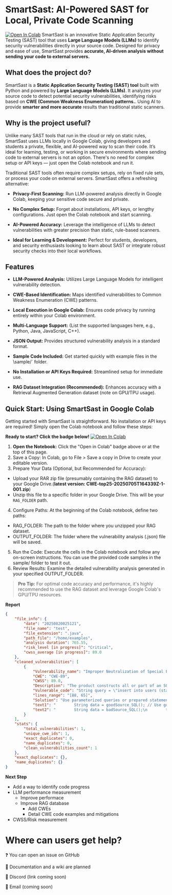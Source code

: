 # SmartSast: AI-Powered SAST for Local, Private Code Scanning
[![Open In Colab](https://colab.research.google.com/assets/colab-badge.svg)](https://colab.research.google.com/drive/1FLn_i1Ln23pR7Sr25mafutaicASZa6LE?usp=sharing)
SmartSast is an innovative Static Application Security Testing (SAST) tool that uses **Large Language Models (LLMs)** to identify security vulnerabilities directly in your source code. Designed for privacy and ease of use, SmartSast provides **accurate, AI-driven analysis without sending your code to external servers.**

## What does the project do?
SmartSast is a **Static Application Security Testing (SAST) tool** built with Python and powered by **Large Language Models (LLMs)**. It analyzes your source code to detect potential security vulnerabilities, identifying risks based on **CWE (Common Weakness Enumeration) patterns.**. Using AI to provide **smarter and more accurate** results than traditional static scanners.

## Why is the project useful?
Unlike many SAST tools that run in the cloud or rely on static rules, SmartSast uses LLMs locally in Google Colab, giving developers and students a private, flexible, and AI-powered way to scan their code. It’s ideal for learning, testing, or working in secure environments where sending code to external servers is not an option. There's no need for complex setup or API keys — just open the Colab notebook and run it.

Traditional SAST tools often require complex setups, rely on fixed rule sets, or process your code on external servers. SmartSast offers a refreshing alternative:

+ **Privacy-First Scanning:** Run LLM-powered analysis directly in Google Colab, keeping your sensitive code secure and private.

+ **No Complex Setup:** Forget about installations, API keys, or lengthy configurations. Just open the Colab notebook and start scanning.

+ **AI-Powered Accuracy:** Leverage the intelligence of LLMs to detect vulnerabilities with greater precision than static, rule-based scanners.

+ **Ideal for Learning & Development:** Perfect for students, developers, and security enthusiasts looking to learn about SAST or integrate robust security checks into their local workflows.

## Features
+ **LLM-Powered Analysis:** Utilizes Large Language Models for intelligent vulnerability detection.

+ **CWE-Based Identification:** Maps identified vulnerabilities to Common Weakness Enumeration (CWE) patterns.

+ **Local Execution in Google Colab:** Ensures code privacy by running entirely within your Colab environment.

+ **Multi-Language Support:** (List the supported languages here, e.g., Python, Java, JavaScript, C++).

+ **JSON Output:** Provides structured vulnerability analysis in a standard format.

+ **Sample Code Included:** Get started quickly with example files in the \sample/` folder.

+ **No Installation or API Keys Required:** Streamlined setup for immediate use.

+ **RAG Dataset Integration (Recommended):** Enhances accuracy with a Retrieval Augmented Generation dataset (note on GPU/TPU usage).


## Quick Start: Using SmartSast in Google Colab
Getting started with SmartSast is straightforward. No installation or API keys are required! Simply open the Colab notebook and follow these steps:

**Ready to start? Click the badge below!**
[![Open In Colab](https://colab.research.google.com/assets/colab-badge.svg)](https://colab.research.google.com/drive/1FLn_i1Ln23pR7Sr25mafutaicASZa6LE?usp=sharing)

1.  **Open the Notebook:** Click the "Open in Colab" badge above or at the top of this page.
2.  Save a Copy: In Colab, go to File > Save a copy in Drive to create your editable version.
3.  Prepare Your Data (Optional, but Recommended for Accuracy):
* Upload your RAR zip file (presumably containing the RAG dataset) to your Google Drive.(**latest version: CWE-top25-20250705T164339Z-1-001.zip**)
* Unzip this file to a specific folder in your Google Drive. This will be your `RAG_FOLDER` path.
4.  Configure Paths: At the beginning of the Colab notebook, define two paths:
* RAG_FOLDER: The path to the folder where you unzipped your RAG dataset.
* OUTPUT_FOLDER: The folder where the vulnerability analysis (.json) file will be saved.
5.  Run the Code: Execute the cells in the Colab notebook and follow any on-screen instructions. You can use the provided code samples in the sample/ folder to test it out.
6.  Review Results: Examine the detailed vulnerability analysis generated in your specified OUTPUT_FOLDER.

> **Pro Tip:** For optimal code accuracy and performance, it's highly recommended to use the RAG dataset and leverage Google Colab's GPU/TPU resources.

**Report**
```json
{
    "file_info": {
        "date": "20250820025121",
        "file_name": "test",
        "file_extension": ".java",
        "path_file": "/home/examples",
        "analysis duration": 765.55,
        "risk_level [in progress]": "Critical",
        "cwss_average [in progress]": 89.0
    },
    "cleaned_vulnerabilities": [
        {
            "Vulnerability_name": "Improper Neutralization of Special Elements used in an SQL Command ('SQL Injection')",
            "CWE": "CWE-89",
            "CWSS": 89.0,
            "Description": "The product constructs all or part of an SQL command using externally-influenced input from an upstream component, but it does not neutralize or incorrectly neutralizes special elements that could modify the intended SQL command when it is sent to a downstream component. Without sufficient removal or quoting of SQL syntax in user-controllable inputs, the generated SQL query can cause those inputs to be interpreted as SQL instead of ordinary user data.",
            "Vulnerable_code": "String query = \"insert into users (status) values ('updated') where name='\" + data + \"'\";",
            "lines_range": "[88, 65]",
            "Solution": "Use parameterized queries or prepared statements to prevent SQL injection. For example:\nString query = \"insert into users (status) values ('updated') where name=?\";\nPreparedStatement ps = dbConnection.prepareStatement(query);\nps.setString(1, data);",
            "text1": "        String data = goodSource_SQL(); // Use good source to demonstrate good practice\n        try (Connection dbConnection = IO.getDBConnection();\n             Statement sqlStatement = dbConnection.createStatement()) {\n            String query = \"insert into users (status) values ('updated') where name='\" + data + \"'\";\n            sqlStatement.execute(query); // Safe usage as data is hardcoded\n        } catch (SQLException exceptSql) {\n            IO.logger.log(Level.WARNING, \"Database error\", exceptSql);",
            "text2": "        String data = badSource_SQL();\n        try (Connection dbConnection = IO.getDBConnection();\n             Statement sqlStatement = dbConnection.createStatement()) {\n            String query = \"insert into users (status) values ('updated') where name='\" + data + \"'\";\n            sqlStatement.execute(query); // POTENTIAL FLAW: SQL Injection\n        } catch (SQLException exceptSql) {\n            IO.logger.log(Level.WARNING, \"Database error\", exceptSql);"
        }
    ],
    "stats": {
        "total_vulnerabilities": 1,
        "unique_cwe_ids": 1,
        "exact_duplicates": 0,
        "name_duplicates": 0,
        "clean_vulnerabilities_count": 1
    },
    "exact_duplicates": {},
    "name_duplicates": {}
}
```
**Next Step**
* Add a way to identify code progress
* LLM performance measurement
  * Improve performace
  * Improve RAG database
    * Add CWEs
    * Detail CWE code examples and mitigations
* CWSS/Risk measurement

# Where can users get help?

❓ You can open an issue on GitHub

📖 Documentation and a wiki are planned

💬 Discord (link coming soon)

📧 Email (coming soon)




